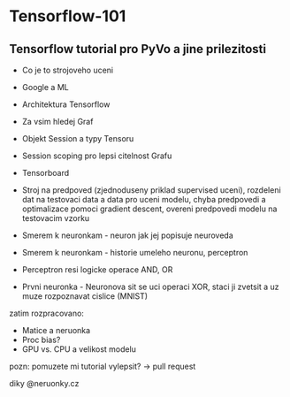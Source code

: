 # Tensorflow-101

Tensorflow tutorial pro PyVo a jine prilezitosti
------------------------------------------------

- Co je to strojoveho uceni
- Google a ML
- Architektura Tensorflow

- Za vsim hledej Graf
- Objekt Session a typy Tensoru
- Session scoping pro lepsi citelnost Grafu
- Tensorboard

- Stroj na predpoved (zjednoduseny priklad supervised uceni),
  rozdeleni dat na testovaci data a data pro uceni modelu,
  chyba predpovedi a optimalizace pomoci gradient descent, 
  overeni predpovedi modelu na testovacim vzorku

- Smerem k neuronkam - neuron jak jej popisuje neuroveda
- Smerem k neuronkam - historie umeleho neuronu, perceptron

- Perceptron resi logicke operace AND, OR
- Prvni neuronka - Neuronova sit se uci operaci XOR,
  staci ji zvetsit a uz muze rozpoznavat cislice (MNIST)

zatim rozpracovano: 

- Matice a neruonka
- Proc bias?
- GPU vs. CPU a velikost modelu

pozn: pomuzete mi tutorial vylepsit? -> pull request

diky
@neruonky.cz

